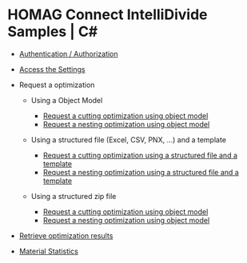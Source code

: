 # HOMAG Connect IntelliDivide Samples | C#

- [Authentication / Authorization](Authentication/Readme.md)

- [Access the Settings](Settings/Readme.md)

- Request a optimization

	- Using a Object Model
		- [Request a cutting optimization using object model](Requests/Cutting/ObjectModel/Readme.md)
		- [Request a nesting optimization using object model](Requests/Nesting/ObjectModel/Readme.md)
		
	- Using a structured file (Excel, CSV, PNX, ...) and a template
		- [Request a cutting optimization using a structured file and a template](Requests/Cutting/Template/Readme.md)
		- [Request a nesting optimization using a structured file and a template](Requests/Nesting/Template/Readme.md)

	- Using a structured zip file
		- [Request a cutting optimization using object model](Requests/Cutting/Project/Readme.md)
		- [Request a nesting optimization using object model](Requests/Nesting/Project/Readme.md)

- [Retrieve optimization results](Optimizations/Readme.md)

- [Material Statistics](Statistics/Material/Readme.md)